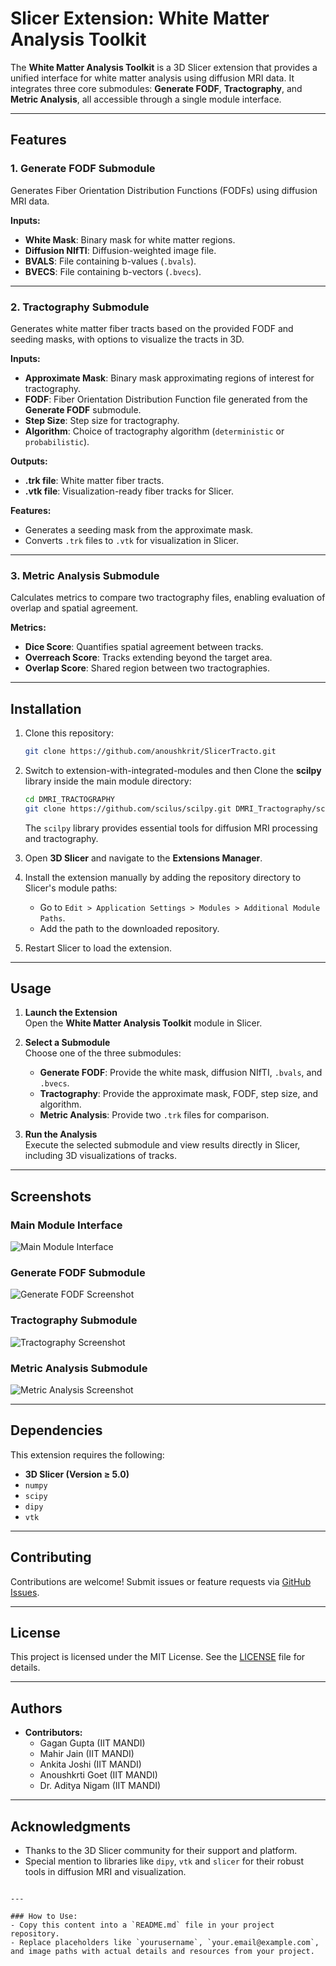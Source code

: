 
# Slicer Extension: White Matter Analysis Toolkit

The **White Matter Analysis Toolkit** is a 3D Slicer extension that provides a unified interface for white matter analysis using diffusion MRI data. It integrates three core submodules: **Generate FODF**, **Tractography**, and **Metric Analysis**, all accessible through a single module interface.

---

## Features

### 1. **Generate FODF Submodule**
Generates Fiber Orientation Distribution Functions (FODFs) using diffusion MRI data.  

**Inputs:**
- **White Mask**: Binary mask for white matter regions.
- **Diffusion NIfTI**: Diffusion-weighted image file.
- **BVALS**: File containing b-values (`.bvals`).
- **BVECS**: File containing b-vectors (`.bvecs`).

---

### 2. **Tractography Submodule**
Generates white matter fiber tracts based on the provided FODF and seeding masks, with options to visualize the tracts in 3D.  

**Inputs:**
- **Approximate Mask**: Binary mask approximating regions of interest for tractography.
- **FODF**: Fiber Orientation Distribution Function file generated from the **Generate FODF** submodule.
- **Step Size**: Step size for tractography.
- **Algorithm**: Choice of tractography algorithm (`deterministic` or `probabilistic`).

**Outputs:**
- **.trk file**: White matter fiber tracts.
- **.vtk file**: Visualization-ready fiber tracks for Slicer.

**Features:**
- Generates a seeding mask from the approximate mask.
- Converts `.trk` files to `.vtk` for visualization in Slicer.

---

### 3. **Metric Analysis Submodule**
Calculates metrics to compare two tractography files, enabling evaluation of overlap and spatial agreement.

**Metrics:**
- **Dice Score**: Quantifies spatial agreement between tracks.
- **Overreach Score**: Tracks extending beyond the target area.
- **Overlap Score**: Shared region between two tractographies.

---

## Installation

1. Clone this repository:
   ```bash
   git clone https://github.com/anoushkrit/SlicerTracto.git
   ```

2. Switch to extension-with-integrated-modules and then Clone the **scilpy** library inside the main module directory:
   ```bash
   cd DMRI_TRACTOGRAPHY
   git clone https://github.com/scilus/scilpy.git DMRI_Tractography/scilpy
   ```

   The `scilpy` library provides essential tools for diffusion MRI processing and tractography.

3. Open **3D Slicer** and navigate to the **Extensions Manager**.

4. Install the extension manually by adding the repository directory to Slicer's module paths:
   - Go to `Edit > Application Settings > Modules > Additional Module Paths`.
   - Add the path to the downloaded repository.

5. Restart Slicer to load the extension.

---

## Usage

1. **Launch the Extension**  
   Open the **White Matter Analysis Toolkit** module in Slicer.

2. **Select a Submodule**  
   Choose one of the three submodules:  
   - **Generate FODF**: Provide the white mask, diffusion NIfTI, `.bvals`, and `.bvecs`.
   - **Tractography**: Provide the approximate mask, FODF, step size, and algorithm.
   - **Metric Analysis**: Provide two `.trk` files for comparison.

3. **Run the Analysis**  
   Execute the selected submodule and view results directly in Slicer, including 3D visualizations of tracks.

---

## Screenshots

### Main Module Interface
![Main Module Interface](images/main.png)

### Generate FODF Submodule
![Generate FODF Screenshot](images/generateFodf.png)

### Tractography Submodule
![Tractography Screenshot](images/tractography.png)

### Metric Analysis Submodule
![Metric Analysis Screenshot](images/metricAnalysis.png)

---

## Dependencies

This extension requires the following:
- **3D Slicer (Version ≥ 5.0)**  
- `numpy`  
- `scipy`  
- `dipy`  
- `vtk`  

---

## Contributing

Contributions are welcome! Submit issues or feature requests via [GitHub Issues](https://github.com/anoushkrit/SlicerTracto/issues).

---

## License

This project is licensed under the MIT License. See the [LICENSE](LICENSE) file for details.

---

## Authors

- **Contributors:**  
  - Gagan Gupta (IIT MANDI)  
  - Mahir Jain (IIT MANDI)
  - Ankita Joshi (IIT MANDI)
  - Anoushkrti Goet (IIT MANDI)
  - Dr. Aditya Nigam (IIT MANDI)

---

## Acknowledgments

- Thanks to the 3D Slicer community for their support and platform.
- Special mention to libraries like `dipy`, `vtk` and `slicer` for their robust tools in diffusion MRI and visualization.
```

---

### How to Use:
- Copy this content into a `README.md` file in your project repository.
- Replace placeholders like `yourusername`, `your.email@example.com`, and image paths with actual details and resources from your project.